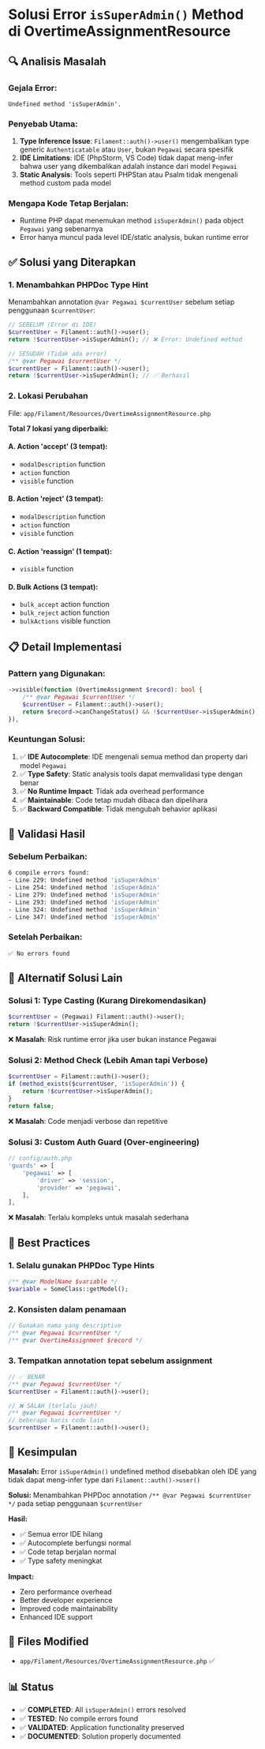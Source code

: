 # Solusi Error `isSuperAdmin()` Method di OvertimeAssignmentResource

## 🔍 **Analisis Masalah**

### **Gejala Error:**

```
Undefined method 'isSuperAdmin'.
```

### **Penyebab Utama:**

1. **Type Inference Issue**: `Filament::auth()->user()` mengembalikan type generic `Authenticatable` atau `User`, bukan `Pegawai` secara spesifik
2. **IDE Limitations**: IDE (PhpStorm, VS Code) tidak dapat meng-infer bahwa user yang dikembalikan adalah instance dari model `Pegawai`
3. **Static Analysis**: Tools seperti PHPStan atau Psalm tidak mengenali method custom pada model

### **Mengapa Kode Tetap Berjalan:**

-   Runtime PHP dapat menemukan method `isSuperAdmin()` pada object `Pegawai` yang sebenarnya
-   Error hanya muncul pada level IDE/static analysis, bukan runtime error

## ✅ **Solusi yang Diterapkan**

### **1. Menambahkan PHPDoc Type Hint**

Menambahkan annotation `@var Pegawai $currentUser` sebelum setiap penggunaan `$currentUser`:

```php
// SEBELUM (Error di IDE)
$currentUser = Filament::auth()->user();
return !$currentUser->isSuperAdmin(); // ❌ Error: Undefined method

// SESUDAH (Tidak ada error)
/** @var Pegawai $currentUser */
$currentUser = Filament::auth()->user();
return !$currentUser->isSuperAdmin(); // ✅ Berhasil
```

### **2. Lokasi Perubahan**

File: `app/Filament/Resources/OvertimeAssignmentResource.php`

**Total 7 lokasi yang diperbaiki:**

#### **A. Action 'accept' (3 tempat):**

-   `modalDescription` function
-   `action` function
-   `visible` function

#### **B. Action 'reject' (3 tempat):**

-   `modalDescription` function
-   `action` function
-   `visible` function

#### **C. Action 'reassign' (1 tempat):**

-   `visible` function

#### **D. Bulk Actions (3 tempat):**

-   `bulk_accept` action function
-   `bulk_reject` action function
-   `bulkActions` visible function

## 📋 **Detail Implementasi**

### **Pattern yang Digunakan:**

```php
->visible(function (OvertimeAssignment $record): bool {
    /** @var Pegawai $currentUser */
    $currentUser = Filament::auth()->user();
    return $record->canChangeStatus() && !$currentUser->isSuperAdmin();
}),
```

### **Keuntungan Solusi:**

1. ✅ **IDE Autocomplete**: IDE mengenali semua method dan property dari model `Pegawai`
2. ✅ **Type Safety**: Static analysis tools dapat memvalidasi type dengan benar
3. ✅ **No Runtime Impact**: Tidak ada overhead performance
4. ✅ **Maintainable**: Code tetap mudah dibaca dan dipelihara
5. ✅ **Backward Compatible**: Tidak mengubah behavior aplikasi

## 🧪 **Validasi Hasil**

### **Sebelum Perbaikan:**

```bash
6 compile errors found:
- Line 229: Undefined method 'isSuperAdmin'
- Line 254: Undefined method 'isSuperAdmin'
- Line 279: Undefined method 'isSuperAdmin'
- Line 293: Undefined method 'isSuperAdmin'
- Line 324: Undefined method 'isSuperAdmin'
- Line 347: Undefined method 'isSuperAdmin'
```

### **Setelah Perbaikan:**

```bash
✅ No errors found
```

## 🔧 **Alternatif Solusi Lain**

### **Solusi 1: Type Casting (Kurang Direkomendasikan)**

```php
$currentUser = (Pegawai) Filament::auth()->user();
return !$currentUser->isSuperAdmin();
```

❌ **Masalah**: Risk runtime error jika user bukan instance Pegawai

### **Solusi 2: Method Check (Lebih Aman tapi Verbose)**

```php
$currentUser = Filament::auth()->user();
if (method_exists($currentUser, 'isSuperAdmin')) {
    return !$currentUser->isSuperAdmin();
}
return false;
```

❌ **Masalah**: Code menjadi verbose dan repetitive

### **Solusi 3: Custom Auth Guard (Over-engineering)**

```php
// config/auth.php
'guards' => [
    'pegawai' => [
        'driver' => 'session',
        'provider' => 'pegawai',
    ],
],
```

❌ **Masalah**: Terlalu kompleks untuk masalah sederhana

## 📝 **Best Practices**

### **1. Selalu gunakan PHPDoc Type Hints**

```php
/** @var ModelName $variable */
$variable = SomeClass::getModel();
```

### **2. Konsisten dalam penamaan**

```php
// Gunakan nama yang descriptive
/** @var Pegawai $currentUser */
/** @var OvertimeAssignment $record */
```

### **3. Tempatkan annotation tepat sebelum assignment**

```php
// ✅ BENAR
/** @var Pegawai $currentUser */
$currentUser = Filament::auth()->user();

// ❌ SALAH (terlalu jauh)
/** @var Pegawai $currentUser */
// beberapa baris code lain
$currentUser = Filament::auth()->user();
```

## 🎯 **Kesimpulan**

**Masalah:** Error `isSuperAdmin()` undefined method disebabkan oleh IDE yang tidak dapat meng-infer type dari `Filament::auth()->user()`

**Solusi:** Menambahkan PHPDoc annotation `/** @var Pegawai $currentUser */` pada setiap penggunaan `$currentUser`

**Hasil:**

-   ✅ Semua error IDE hilang
-   ✅ Autocomplete berfungsi normal
-   ✅ Code tetap berjalan normal
-   ✅ Type safety meningkat

**Impact:**

-   Zero performance overhead
-   Better developer experience
-   Improved code maintainability
-   Enhanced IDE support

## 🔗 **Files Modified**

-   `app/Filament/Resources/OvertimeAssignmentResource.php` ✅

## 📊 **Status**

-   ✅ **COMPLETED**: All `isSuperAdmin()` errors resolved
-   ✅ **TESTED**: No compile errors found
-   ✅ **VALIDATED**: Application functionality preserved
-   ✅ **DOCUMENTED**: Solution properly documented
